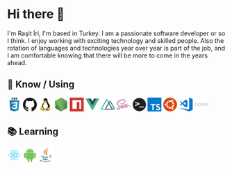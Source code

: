 # Hi there 👋

I'm Raşit İri, I'm based in Turkey. I am a passionate software developer or so I think. I enjoy working with exciting technology and
skilled people. Also the rotation of languages and technologies year over year is part of
the job, and I am comfortable knowing that there will be more to come in the years
ahead.

## 🧠 Know / Using

<img src="https://github.com/github/explore/blob/master/topics/css/css.png?raw=true" height="32" /> <img src="https://github.com/github/explore/blob/master/topics/github/github.png?raw=true" height="32" /> <img src="https://github.com/github/explore/blob/master/topics/linux/linux.png?raw=true" height="32" />  <img src="https://github.com/github/explore/blob/master/topics/nodejs/nodejs.png?raw=true" height="32" /> <img src="https://github.com/github/explore/blob/master/topics/npm/npm.png?raw=true" height="32" /> <img src="https://github.com/github/explore/blob/master/topics/vue/vue.png?raw=true" height="32" /> <img src="https://github.com/github/explore/blob/master/topics/nuxt/nuxt.png?raw=true" height="32" /> <img src="https://github.com/github/explore/blob/master/topics/sass/sass.png?raw=true" height="32" /> <img src="https://github.com/github/explore/blob/master/topics/terminal/terminal.png?raw=true" height="32" /> <img src="https://github.com/github/explore/blob/master/topics/typescript/typescript.png?raw=true" height="32" /> <img src="https://github.com/github/explore/blob/master/topics/ubuntu/ubuntu.png?raw=true" height="32" /> <img src="https://github.com/github/explore/blob/master/topics/visual-studio-code/visual-studio-code.png?raw=true" height="32" /> <img src="https://github.com/github/explore/blob/master/topics/express/express.png" height="32" />

## 📚 Learning

<img src="https://github.com/github/explore/blob/master/topics/react/react.png" height="32" /> <img src="https://raw.githubusercontent.com/github/explore/master/topics/android/android.png" height="32" />
<img src="https://raw.githubusercontent.com/github/explore/master/topics/java/java.png" height="32" />
